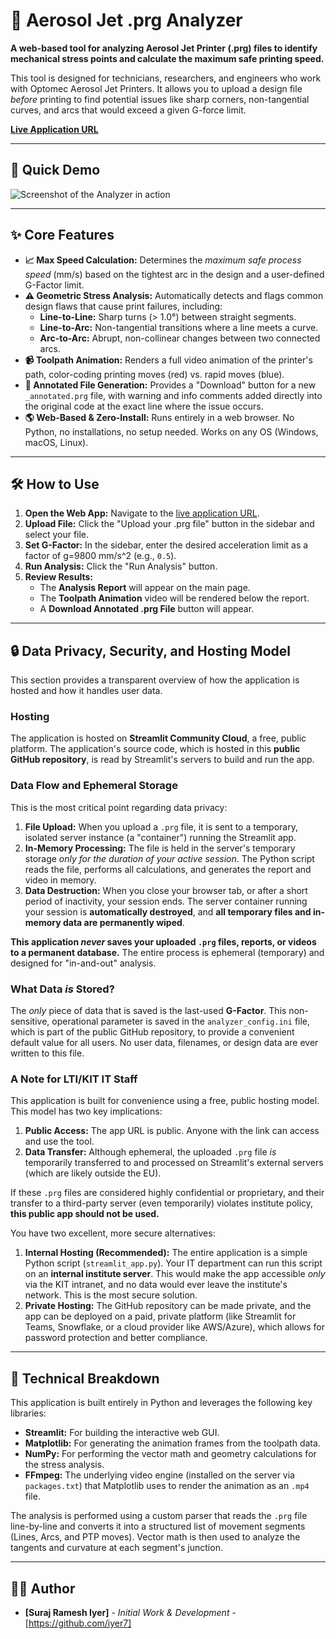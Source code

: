 # 🚀 Aerosol Jet .prg Analyzer

**A web-based tool for analyzing Aerosol Jet Printer (.prg) files to identify mechanical stress points and calculate the maximum safe printing speed.**

This tool is designed for technicians, researchers, and engineers who work with Optomec Aerosol Jet Printers. It allows you to upload a design file *before* printing to find potential issues like sharp corners, non-tangential curves, and arcs that would exceed a given G-force limit.

**[Live Application URL]([https://prg-web-analyzer.streamlit.app](https://prg-web-analyzer-vw43e8ieuq532g6xqfd44t.streamlit.app/))**

---

## 📸 Quick Demo

![Screenshot of the Analyzer in action]([https://i.imgur.com/YOUR_IMAGE_LINK.png](https://i.imgur.com/JnmREBB.jpeg))  

---

## ✨ Core Features

* **📈 Max Speed Calculation:** Determines the *maximum safe process speed* (mm/s) based on the tightest arc in the design and a user-defined G-Factor limit.
* **⚠️ Geometric Stress Analysis:** Automatically detects and flags common design flaws that cause print failures, including:
    * **Line-to-Line:** Sharp turns (> 1.0°) between straight segments.
    * **Line-to-Arc:** Non-tangential transitions where a line meets a curve.
    * **Arc-to-Arc:** Abrupt, non-collinear changes between two connected arcs.
* **📹 Toolpath Animation:** Renders a full video animation of the printer's path, color-coding printing moves (red) vs. rapid moves (blue).
* **📝 Annotated File Generation:** Provides a "Download" button for a new `_annotated.prg` file, with warning and info comments added directly into the original code at the exact line where the issue occurs.
* **🌎 Web-Based & Zero-Install:** Runs entirely in a web browser. No Python, no installations, no setup needed. Works on any OS (Windows, macOS, Linux).

---

## 🛠️ How to Use

1.  **Open the Web App:** Navigate to the [live application URL]([https://prg-web-analyzer.streamlit.app](https://prg-web-analyzer-vw43e8ieuq532g6xqfd44t.streamlit.app/)).
2.  **Upload File:** Click the "Upload your .prg file" button in the sidebar and select your file.
3.  **Set G-Factor:** In the sidebar, enter the desired acceleration limit as a factor of g=9800 mm/s^2 (e.g., `0.5`).
4.  **Run Analysis:** Click the "Run Analysis" button.
5.  **Review Results:**
    * The **Analysis Report** will appear on the main page.
    * The **Toolpath Animation** video will be rendered below the report.
    * A **Download Annotated .prg File** button will appear.

---

## 🔒 Data Privacy, Security, and Hosting Model

This section provides a transparent overview of how the application is hosted and how it handles user data.

### Hosting
The application is hosted on **Streamlit Community Cloud**, a free, public platform. The application's source code, which is hosted in this **public GitHub repository**, is read by Streamlit's servers to build and run the app.

### Data Flow and Ephemeral Storage
This is the most critical point regarding data privacy:

1.  **File Upload:** When you upload a `.prg` file, it is sent to a temporary, isolated server instance (a "container") running the Streamlit app.
2.  **In-Memory Processing:** The file is held in the server's temporary storage *only for the duration of your active session*. The Python script reads the file, performs all calculations, and generates the report and video in memory.
3.  **Data Destruction:** When you close your browser tab, or after a short period of inactivity, your session ends. The server container running your session is **automatically destroyed**, and **all temporary files and in-memory data are permanently wiped**.

**This application *never* saves your uploaded `.prg` files, reports, or videos to a permanent database.** The entire process is ephemeral (temporary) and designed for "in-and-out" analysis.

### What Data *is* Stored?
The *only* piece of data that is saved is the last-used **G-Factor**. This non-sensitive, operational parameter is saved in the `analyzer_config.ini` file, which is part of the public GitHub repository, to provide a convenient default value for all users. No user data, filenames, or design data are ever written to this file.

### A Note for LTI/KIT IT Staff
This application is built for convenience using a free, public hosting model. This model has two key implications:
1.  **Public Access:** The app URL is public. Anyone with the link can access and use the tool.
2.  **Data Transfer:** Although ephemeral, the uploaded `.prg` file *is* temporarily transferred to and processed on Streamlit's external servers (which are likely outside the EU).

If these `.prg` files are considered highly confidential or proprietary, and their transfer to a third-party server (even temporarily) violates institute policy, **this public app should not be used.**

You have two excellent, more secure alternatives:

1.  **Internal Hosting (Recommended):** The entire application is a simple Python script (`streamlit_app.py`). Your IT department can run this script on an **internal institute server**. This would make the app accessible *only* via the KIT intranet, and no data would ever leave the institute's network. This is the most secure solution.
2.  **Private Hosting:** The GitHub repository can be made private, and the app can be deployed on a paid, private platform (like Streamlit for Teams, Snowflake, or a cloud provider like AWS/Azure), which allows for password protection and better compliance.

---

## 🤖 Technical Breakdown

This application is built entirely in Python and leverages the following key libraries:

* **Streamlit:** For building the interactive web GUI.
* **Matplotlib:** For generating the animation frames from the toolpath data.
* **NumPy:** For performing the vector math and geometry calculations for the stress analysis.
* **FFmpeg:** The underlying video engine (installed on the server via `packages.txt`) that Matplotlib uses to render the animation as an `.mp4` file.

The analysis is performed using a custom parser that reads the `.prg` file line-by-line and converts it into a structured list of movement segments (Lines, Arcs, and PTP moves). Vector math is then used to analyze the tangents and curvature at each segment's junction.

---

## 🧑‍💻 Author

* **[Suraj Ramesh Iyer]** - *Initial Work & Development* - [https://github.com/iyer7]
